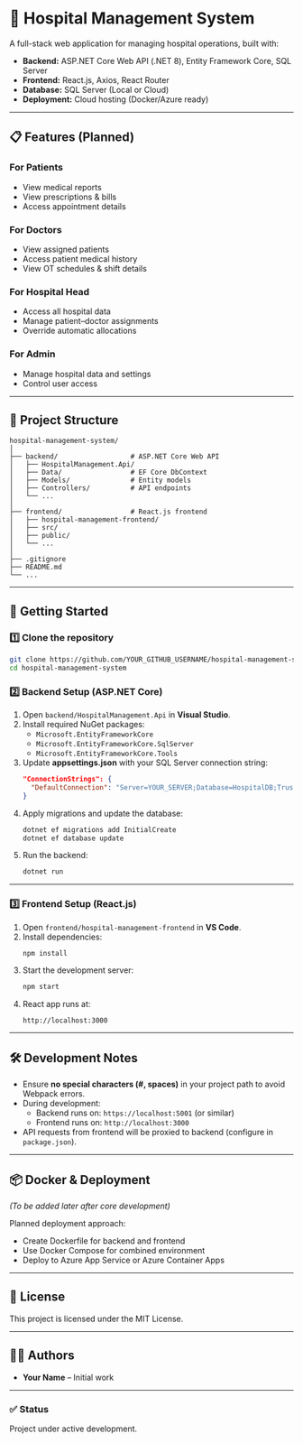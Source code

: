 # 🏥 Hospital Management System

A full-stack web application for managing hospital operations, built with:

- **Backend:** ASP.NET Core Web API (.NET 8), Entity Framework Core, SQL Server  
- **Frontend:** React.js, Axios, React Router  
- **Database:** SQL Server (Local or Cloud)  
- **Deployment:** Cloud hosting (Docker/Azure ready)  

---

## 📋 Features (Planned)

### For Patients
- View medical reports  
- View prescriptions & bills  
- Access appointment details  

### For Doctors
- View assigned patients  
- Access patient medical history  
- View OT schedules & shift details  

### For Hospital Head
- Access all hospital data  
- Manage patient–doctor assignments  
- Override automatic allocations  

### For Admin
- Manage hospital data and settings  
- Control user access  

---

## 📂 Project Structure

```
hospital-management-system/
│
├── backend/                  # ASP.NET Core Web API
│   ├── HospitalManagement.Api/
│   ├── Data/                 # EF Core DbContext
│   ├── Models/               # Entity models
│   ├── Controllers/          # API endpoints
│   └── ...
│
├── frontend/                 # React.js frontend
│   ├── hospital-management-frontend/
│   ├── src/
│   ├── public/
│   └── ...
│
├── .gitignore
├── README.md
└── ...
```

---

## 🚀 Getting Started

### 1️⃣ Clone the repository
```bash
git clone https://github.com/YOUR_GITHUB_USERNAME/hospital-management-system.git
cd hospital-management-system
```

### 2️⃣ Backend Setup (ASP.NET Core)
1. Open `backend/HospitalManagement.Api` in **Visual Studio**.  
2. Install required NuGet packages:  
   - `Microsoft.EntityFrameworkCore`  
   - `Microsoft.EntityFrameworkCore.SqlServer`  
   - `Microsoft.EntityFrameworkCore.Tools`  
3. Update **appsettings.json** with your SQL Server connection string:  
   ```json
   "ConnectionStrings": {
     "DefaultConnection": "Server=YOUR_SERVER;Database=HospitalDB;Trusted_Connection=True;TrustServerCertificate=True;"
   }
   ```
4. Apply migrations and update the database:  
   ```bash
   dotnet ef migrations add InitialCreate
   dotnet ef database update
   ```
5. Run the backend:  
   ```bash
   dotnet run
   ```

---

### 3️⃣ Frontend Setup (React.js)
1. Open `frontend/hospital-management-frontend` in **VS Code**.  
2. Install dependencies:  
   ```bash
   npm install
   ```
3. Start the development server:  
   ```bash
   npm start
   ```
4. React app runs at:  
   ```
   http://localhost:3000
   ```

---

## 🛠 Development Notes
- Ensure **no special characters (#, spaces)** in your project path to avoid Webpack errors.  
- During development:  
  - Backend runs on: `https://localhost:5001` (or similar)  
  - Frontend runs on: `http://localhost:3000`  
- API requests from frontend will be proxied to backend (configure in `package.json`).  

---

## 📦 Docker & Deployment
*(To be added later after core development)*

Planned deployment approach:
- Create Dockerfile for backend and frontend  
- Use Docker Compose for combined environment  
- Deploy to Azure App Service or Azure Container Apps  

---

## 📜 License
This project is licensed under the MIT License.

---

## 👨‍💻 Authors
- **Your Name** – Initial work

---

### ✅ Status
Project under active development.
